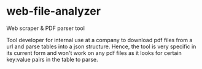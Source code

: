 # web-file-analyzer
Web scraper &amp; PDF parser tool

Tool developer for internal use at a company to download pdf files from a url and parse tables into a json structure.
Hence, the tool is very specific in its current form and won't work on any pdf files as it looks for certain key:value pairs in the table to parse.
